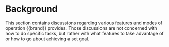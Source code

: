 # Background

This section contains discussions regarding various features and modes of operation {{brand}} provides.
Those discussions are not concerned with how to do specific tasks, but rather with what features to take advantage of or how to go about achieving a set goal.
